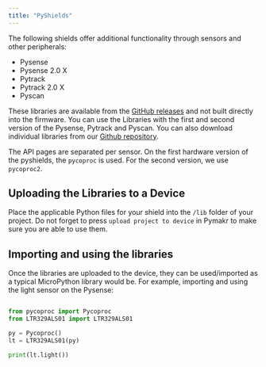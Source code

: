 ```yaml
---
title: "PyShields"
---
```


The following shields offer additional functionality through sensors and other peripherals:
* Pysense
* Pysense 2.0 X
* Pytrack
* Pytrack 2.0 X
* Pyscan

These libraries are available from the [GitHub releases](https://github.com/pycom/pycom-libraries/releases) and not built directly into the firmware. You can use the Libraries with the first and second version of the Pysense, Pytrack and Pyscan. You can also download individual libraries from our [Github repository](https://github.com/pycom/pycom-libraries/).

The API pages are separated per sensor. On the first hardware version of the pyshields, the `pycoproc` is used. For the second version, we use `pycoproc2`.

## Uploading the Libraries to a Device

Place the applicable Python files for your shield into the `/lib` folder of your project. Do not forget to press `upload project to device` in Pymakr to make sure you are able to use them. 

## Importing and using the libraries

Once the libraries are uploaded to the device, they can be used/imported as a typical MicroPython library would be. For example, importing and using the light sensor on the Pysense:

```python

from pycoproc import Pycoproc
from LTR329ALS01 import LTR329ALS01

py = Pycoproc()
lt = LTR329ALS01(py)

print(lt.light())
```
